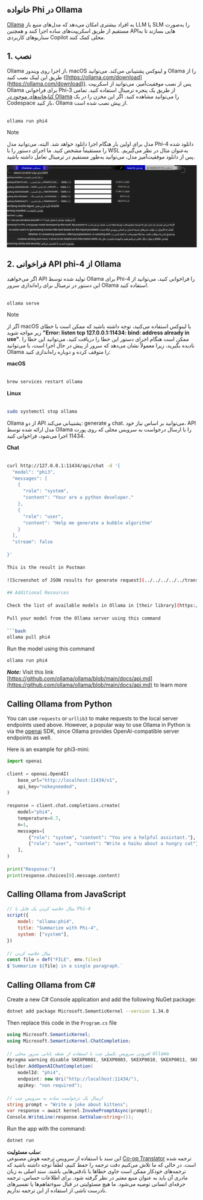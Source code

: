 <!--
CO_OP_TRANSLATOR_METADATA:
{
  "original_hash": "0b38834693bb497f96bf53f0d941f9a1",
  "translation_date": "2025-03-27T06:32:23+00:00",
  "source_file": "md\\01.Introduction\\02\\04.Ollama.md",
  "language_code": "fa"
}
-->
## خانواده Phi در Ollama

[Ollama](https://ollama.com) به افراد بیشتری امکان می‌دهد که مدل‌های منبع باز LLM یا SLM را به‌صورت مستقیم از طریق اسکریپت‌های ساده اجرا کنند و همچنین API‌هایی بسازند تا به سناریوهای کاربردی Copilot محلی کمک کنند.

## **1. نصب**

Ollama از اجرا روی ویندوز، macOS و لینوکس پشتیبانی می‌کند. می‌توانید Ollama را از طریق این لینک نصب کنید ([https://ollama.com/download](https://ollama.com/download)). پس از نصب موفقیت‌آمیز، می‌توانید از اسکریپت Ollama برای فراخوانی Phi-3 از طریق یک پنجره ترمینال استفاده کنید. تمامی [کتابخانه‌های موجود در Ollama](https://ollama.com/library) را می‌توانید مشاهده کنید. اگر این مخزن را در یک Codespace باز کنید، Ollama از پیش نصب شده است.

```bash

ollama run phi4

```

> [!NOTE]
> مدل برای اولین بار هنگام اجرا دانلود خواهد شد. البته، می‌توانید مدل Phi-4 دانلود شده را مستقیماً مشخص کنید. ما اجرای دستور را با WSL به‌عنوان مثال در نظر می‌گیریم. پس از دانلود موفقیت‌آمیز مدل، می‌توانید به‌طور مستقیم در ترمینال تعامل داشته باشید.

![run](../../../../../translated_images/ollama_run.b0be611de61f3bb3b42e22205cedf6714b0335ba9288e71d985bf9024f3c20f5.fa.png)

## **2. فراخوانی API phi-4 از Ollama**

اگر می‌خواهید API تولید شده توسط Ollama برای Phi-4 را فراخوانی کنید، می‌توانید از این دستور در ترمینال برای راه‌اندازی سرور Ollama استفاده کنید.

```bash

ollama serve

```

> [!NOTE]
> اگر از macOS یا لینوکس استفاده می‌کنید، توجه داشته باشید که ممکن است با خطای زیر مواجه شوید **"Error: listen tcp 127.0.0.1:11434: bind: address already in use"**. ممکن است هنگام اجرای دستور این خطا را دریافت کنید. می‌توانید این خطا را نادیده بگیرید، زیرا معمولاً نشان می‌دهد که سرور از پیش در حال اجرا است، یا می‌توانید Ollama را متوقف کرده و دوباره راه‌اندازی کنید:

**macOS**

```bash

brew services restart ollama

```

**Linux**

```bash

sudo systemctl stop ollama

```

Ollama از دو API پشتیبانی می‌کند: generate و chat. می‌توانید بر اساس نیاز خود، API مدل ارائه شده توسط Ollama را با ارسال درخواست به سرویس محلی که روی پورت 11434 اجرا می‌شود، فراخوانی کنید.

**Chat**

```bash

curl http://127.0.0.1:11434/api/chat -d '{
  "model": "phi3",
  "messages": [
    {
      "role": "system",
      "content": "Your are a python developer."
    },
    {
      "role": "user",
      "content": "Help me generate a bubble algorithm"
    }
  ],
  "stream": false
  
}'

This is the result in Postman

![Screenshot of JSON results for generate request](../../../../../translated_images/ollama_gen.bd58ab69d4004826e8cd31e17a3c59840df127b0a30ac9bb38325ac58c74caa5.fa.png)

## Additional Resources

Check the list of available models in Ollama in [their library](https://ollama.com/library).

Pull your model from the Ollama server using this command

```bash
ollama pull phi4
```

Run the model using this command

```bash
ollama run phi4
```

***Note:*** Visit this link [https://github.com/ollama/ollama/blob/main/docs/api.md](https://github.com/ollama/ollama/blob/main/docs/api.md) to learn more

## Calling Ollama from Python

You can use `requests` or `urllib3` to make requests to the local server endpoints used above. However, a popular way to use Ollama in Python is via the [openai](https://pypi.org/project/openai/) SDK, since Ollama provides OpenAI-compatible server endpoints as well.

Here is an example for phi3-mini:

```python
import openai

client = openai.OpenAI(
    base_url="http://localhost:11434/v1",
    api_key="nokeyneeded",
)

response = client.chat.completions.create(
    model="phi4",
    temperature=0.7,
    n=1,
    messages=[
        {"role": "system", "content": "You are a helpful assistant."},
        {"role": "user", "content": "Write a haiku about a hungry cat"},
    ],
)

print("Response:")
print(response.choices[0].message.content)
```

## Calling Ollama from JavaScript 

```javascript
// مثال خلاصه کردن یک فایل با Phi-4
script({
    model: "ollama:phi4",
    title: "Summarize with Phi-4",
    system: ["system"],
})

// مثال خلاصه کردن
const file = def("FILE", env.files)
$`Summarize ${file} in a single paragraph.`
```

## Calling Ollama from C#

Create a new C# Console application and add the following NuGet package:

```bash
dotnet add package Microsoft.SemanticKernel --version 1.34.0
```

Then replace this code in the `Program.cs` file

```csharp
using Microsoft.SemanticKernel;
using Microsoft.SemanticKernel.ChatCompletion;

// افزودن سرویس تکمیل چت با استفاده از نقطه پایانی سرور محلی Ollama
#pragma warning disable SKEXP0001, SKEXP0003, SKEXP0010, SKEXP0011, SKEXP0050, SKEXP0052
builder.AddOpenAIChatCompletion(
    modelId: "phi4",
    endpoint: new Uri("http://localhost:11434/"),
    apiKey: "non required");

// ارسال یک درخواست ساده به سرویس چت
string prompt = "Write a joke about kittens";
var response = await kernel.InvokePromptAsync(prompt);
Console.WriteLine(response.GetValue<string>());
```

Run the app with the command:

```bash
dotnet run
```

**سلب مسئولیت**:  
این سند با استفاده از سرویس ترجمه هوش مصنوعی [Co-op Translator](https://github.com/Azure/co-op-translator) ترجمه شده است. در حالی که ما تلاش می‌کنیم دقت ترجمه را حفظ کنیم، لطفاً توجه داشته باشید که ترجمه‌های خودکار ممکن است حاوی خطاها یا نادقتی‌هایی باشند. سند اصلی به زبان مادری آن باید به عنوان منبع معتبر در نظر گرفته شود. برای اطلاعات حساس، ترجمه حرفه‌ای انسانی توصیه می‌شود. ما هیچ مسئولیتی در قبال سوءتفاهم‌ها یا تفسیرهای نادرست ناشی از استفاده از این ترجمه نداریم.